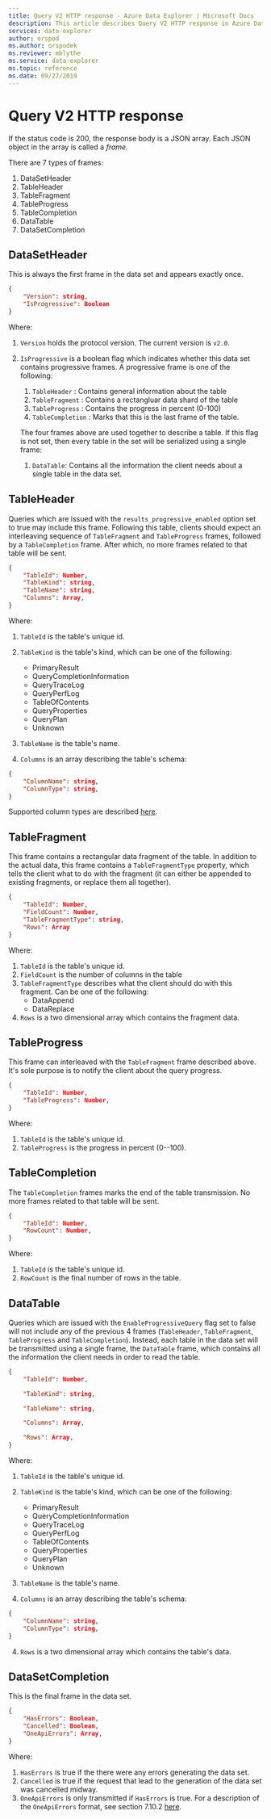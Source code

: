 ```yaml
---
title: Query V2 HTTP response - Azure Data Explorer | Microsoft Docs
description: This article describes Query V2 HTTP response in Azure Data Explorer.
services: data-explorer
author: orspod
ms.author: orspodek
ms.reviewer: mblythe
ms.service: data-explorer
ms.topic: reference
ms.date: 09/27/2019
---
```

# Query V2 HTTP response

If the status code is 200, the response body is a JSON array.
Each JSON object in the array is called a _frame_.

There are 7 types of frames:

1. DataSetHeader
2. TableHeader
3. TableFragment
4. TableProgress
5. TableCompletion
6. DataTable
7. DataSetCompletion

## DataSetHeader 

This is always the first frame in the data set and appears exactly once.

```json
{
    "Version": string,
    "IsProgressive": Boolean
}
```

Where:

1. `Version` holds the protocol version. The current version is `v2.0`.
2. `IsProgressive` is a boolean flag which indicates whether this data set contains progressive frames. A progressive frame is one of the following:
    1. `TableHeader` : Contains general information about the table
    2. `TableFragment` : Contains a rectangluar data shard of the table
    3. `TableProgress` : Contains the progress in percent (0-100)
    4. `TableCompletion` : Marks that this is the last frame of the table.
        
    The four frames above are used together to describe a table.
    If this flag is not set, then every table in the set will be serialized using a single frame:
      1. `DataTable`: Contains all the information the client needs about a single table in the data set.


## TableHeader

Queries which are issued with the `results_progressive_enabled` option set to true may include this frame. Following this table, clients should expect an interleaving  sequence of `TableFragment` and `TableProgress` frames, followed by a `TableCompletion` frame. After which, no more frames related to that table will be sent.

```json
{
    "TableId": Number,
    "TableKind": string,
    "TableName": string,
    "Columns": Array,
}
```

Where:

1. `TableId` is the table's unique id.
2. `TableKind` is the table's kind, which can be one of the following:

      * PrimaryResult
      * QueryCompletionInformation
      * QueryTraceLog
      * QueryPerfLog
      * TableOfContents
      * QueryProperties
      * QueryPlan
      * Unknown
3. `TableName` is the table's name.
4. `Columns` is an array describing the table's schema:

```json
{
    "ColumnName": string,
    "ColumnType": string,
}
```
Supported column types are described [here](../../query/scalar-data-types/index.md).

## TableFragment

This frame contains a rectangular data fragment of the table. In addition to the actual data, this frame contains a `TableFragmentType` property, which tells the client what to do with the fragment (it can either be appended to existing fragments, or replace them all together).

```json
{
    "TableId": Number,
    "FieldCount": Number,
    "TableFragmentType": string,
    "Rows": Array
}
```

Where:

1. `TableId` is the table's unique id.
2. `FieldCount` is the number of columns in the table
3. `TableFragmentType` describes what the client should do with this fragment. Can be one of the following:
      * DataAppend
      * DataReplace
4. `Rows` is a two dimensional array which contains the fragment data.

## TableProgress

This frame can interleaved with the `TableFragment` frame described above.
It's sole purpose is to notify the client about the query progress.

```json
{
    "TableId": Number,
    "TableProgress": Number,
}
```

Where:

1. `TableId` is the table's unique id.
2. `TableProgress` is the progress in percent (0--100).

## TableCompletion

The `TableCompletion` frames marks the end of the table transmission. No more frames related to that table will be sent.

```json
{
    "TableId": Number,
    "RowCount": Number,
}
```    

Where:

1. `TableId` is the table's unique id.
2. `RowCount` is the final number of rows in the table.

## DataTable

Queries which are issued with the `EnableProgressiveQuery` flag set to false will not include any of the previous 4 frames (`TableHeader`, `TableFragment`, `TableProgress` and `TableCompletion`). Instead, each table in the data set will be transmitted using a single frame, the `DataTable` frame, which contains all the information the client needs in order to read the table.

```json
{
    "TableId": Number,

    "TableKind": string,

    "TableName": string,

    "Columns": Array,

    "Rows": Array,
}
```    

Where:

1. `TableId` is the table's unique id.
2. `TableKind` is the table's kind, which can be one of the following:

      * PrimaryResult
      * QueryCompletionInformation
      * QueryTraceLog
      * QueryPerfLog
      * TableOfContents
      * QueryProperties
      * QueryPlan
      * Unknown
3. `TableName` is the table's name.
4. `Columns` is an array describing the table's schema:

```json
{
    "ColumnName": string,
    "ColumnType": string,
}
```
4. `Rows` is a two dimensional array which contains the table's data.


## DataSetCompletion

This is the final frame in the data set.
```json
{
    "HasErrors": Boolean,
    "Cancelled": Boolean,
    "OneApiErrors": Array,
}
```

Where:

1. `HasErrors` is true if the there were any errors generating the data set.
2. `Cancelled` is true if the request that lead to the generation of the data set was cancelled midway. 
3. `OneApiErrors` is only transmitted if `HasErrors` is true. For a description of the `OneApiErrors` format, see section 7.10.2 [here](https://github.com/Microsoft/api-guidelines/blob/vNext/Guidelines.md).